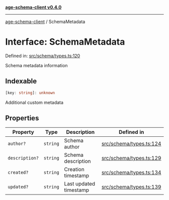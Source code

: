 [**age-schema-client v0.4.0**](../index.md)

***

[age-schema-client](../index.md) / SchemaMetadata

# Interface: SchemaMetadata

Defined in: [src/schema/types.ts:120](https://github.com/standardbeagle/ageSchemaClient/blob/main/src/schema/types.ts#L120)

Schema metadata information

## Indexable

```ts
[key: string]: unknown
```

Additional custom metadata

## Properties

| Property | Type | Description | Defined in |
| ------ | ------ | ------ | ------ |
| <a id="author"></a> `author?` | `string` | Schema author | [src/schema/types.ts:124](https://github.com/standardbeagle/ageSchemaClient/blob/main/src/schema/types.ts#L124) |
| <a id="description"></a> `description?` | `string` | Schema description | [src/schema/types.ts:129](https://github.com/standardbeagle/ageSchemaClient/blob/main/src/schema/types.ts#L129) |
| <a id="created"></a> `created?` | `string` | Creation timestamp | [src/schema/types.ts:134](https://github.com/standardbeagle/ageSchemaClient/blob/main/src/schema/types.ts#L134) |
| <a id="updated"></a> `updated?` | `string` | Last updated timestamp | [src/schema/types.ts:139](https://github.com/standardbeagle/ageSchemaClient/blob/main/src/schema/types.ts#L139) |
